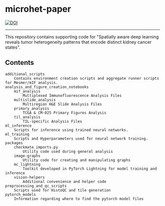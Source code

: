# microhet-paper

[![DOI](https://zenodo.org/badge/666810838.svg)](https://zenodo.org/badge/latestdoi/666810838)

---
This repository contains supporting code for "Spatially aware deep learning reveals tumor heterogeneity patterns that encode distinct kidney cancer states".

## Contents

```
additional_scripts
    Contains environment creation scripts and aggregate runner scripts for Mesmer/mIF analysis.
analysis_and_figure_creation_notebooks
    mif_analysis
        Multiplexed Immunofluorescence Analysis Files
    multislide_analysis
        Multiregion H&E Slide Analysis Files
    primary_analysis
        TCGA & CM-025 Primary Figures Analysis
    til_analysis
        TIL-specific Analysis Files 
ml_inference
    Scripts for inference using trained neural networks.
ml_training
    Scripts and Hyperparameters used for neural network training.
packages
    checkmate_imports.py
        Utility code used during general analysis
    image-graphs
        Utility code for creating and manipulating graphs 
    mc_lightning
        Toolkit developed in PyTorch Lightning for model training and inference
    vision-helpers
        Additional convenience and helper code 
preprocessing_and_qc_scripts
    Scripts used for HistoQC and tile generation
pytorch_models
    Information regarding where to find the pytorch model files
```
